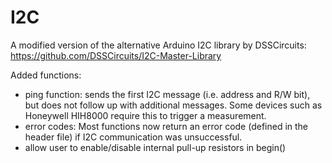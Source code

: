 # I2C
A modified version of the alternative Arduino I2C library by DSSCircuits: https://github.com/DSSCircuits/I2C-Master-Library

Added functions:
- ping function: sends the first I2C message (i.e. address and R/W bit), but does not follow up with additional messages. Some devices such as Honeywell HIH8000 require this to trigger a measurement.
- error codes: Most functions now return an error code (defined in the header file) if I2C communication was unsuccessful. 
- allow user to enable/disable internal pull-up resistors in begin()
